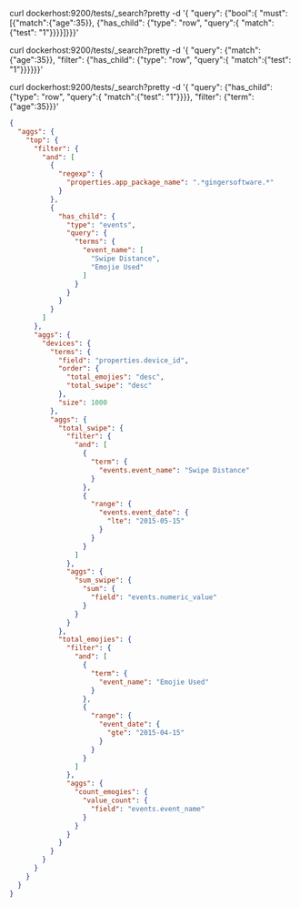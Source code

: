 curl dockerhost:9200/tests/_search?pretty -d '{ "query": {"bool":{ "must": [{"match":{"age":35}}, {"has_child": {"type": "row", "query":{ "match":{"test": "1"}}}}]}}}'

curl dockerhost:9200/tests/_search?pretty -d '{ "query": {"match":{"age":35}}, "filter": {"has_child": {"type": "row", "query":{ "match":{"test": "1"}}}}}}'

curl dockerhost:9200/tests/_search?pretty -d '{ "query": {"has_child": {"type": "row", "query":{ "match":{"test": "1"}}}}, "filter": {"term":{"age":35}}}'

```json
{
  "aggs": {
    "top": {
      "filter": {
        "and": [
          {
            "regexp": {
              "properties.app_package_name": ".*gingersoftware.*"
            }
          },
          {
            "has_child": {
              "type": "events",
              "query": {
                "terms": {
                  "event_name": [
                    "Swipe Distance",
                    "Emojie Used"
                  ]
                }
              }
            }
          }
        ]
      },
      "aggs": {
        "devices": {
          "terms": {
            "field": "properties.device_id",
            "order": {
              "total_emojies": "desc",
              "total_swipe": "desc"
            },
            "size": 1000
          },
          "aggs": {
            "total_swipe": {
              "filter": {
                "and": [
                  {
                    "term": {
                      "events.event_name": "Swipe Distance"
                    }
                  },
                  {
                    "range": {
                      "events.event_date": {
                        "lte": "2015-05-15"
                      }
                    }
                  }
                ]
              },
              "aggs": {
                "sum_swipe": {
                  "sum": {
                    "field": "events.numeric_value"
                  }
                }
              }
            },
            "total_emojies": {
              "filter": {
                "and": [
                  {
                    "term": {
                      "event_name": "Emojie Used"
                    }
                  },
                  {
                    "range": {
                      "event_date": {
                        "gte": "2015-04-15"
                      }
                    }
                  }
                ]
              },
              "aggs": {
                "count_emogies": {
                  "value_count": {
                    "field": "events.event_name"
                  }
                }
              }
            }
          }
        }
      }
    }
  }
}
```